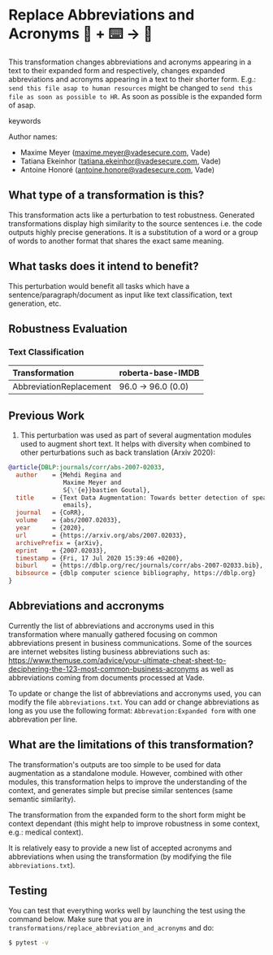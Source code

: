 # Replace Abbreviations and Acronyms 🦎  + ⌨️ → 🐍
This transformation changes abbreviations and acronyms appearing in a text to their expanded form and respectively, 
changes expanded abbreviations and acronyms appearing in a text to their shorter form.
E.g.: `send this file asap to human resources` might be changed to `send this file as soon as possible to HR`. As soon as possible is the expanded form of asap.

keywords

Author names:
- Maxime Meyer (maxime.meyer@vadesecure.com, Vade)
- Tatiana Ekeinhor (tatiana.ekeinhor@vadesecure.com, Vade)
- Antoine Honoré (antoine.honore@vadesecure.com, Vade)

## What type of a transformation is this?
This transformation acts like a perturbation to test robustness. Generated transformations display high similarity to the 
source sentences i.e. the code outputs highly precise generations. It is a substitution of a word or a group of words to another format that shares the exact same meaning. 

## What tasks does it intend to benefit?
This perturbation would benefit all tasks which have a sentence/paragraph/document as input like text classification, 
text generation, etc. 

## Robustness Evaluation

### Text Classification

| Transformation                   | roberta-base-IMDB   |
|:---------------------------------|:--------------------|
| AbbreviationReplacement          | 96.0 -> 96.0 (0.0)  |

## Previous Work
1) This perturbation was used as part of several augmentation modules used to augment short text. It helps with diversity when combined to other perturbations such as back translation (Arxiv 2020):
```bibtex
@article{DBLP:journals/corr/abs-2007-02033,
  author    = {Mehdi Regina and
               Maxime Meyer and
               S{\'{e}}bastien Goutal},
  title     = {Text Data Augmentation: Towards better detection of spear-phishing
               emails},
  journal   = {CoRR},
  volume    = {abs/2007.02033},
  year      = {2020},
  url       = {https://arxiv.org/abs/2007.02033},
  archivePrefix = {arXiv},
  eprint    = {2007.02033},
  timestamp = {Fri, 17 Jul 2020 15:39:46 +0200},
  biburl    = {https://dblp.org/rec/journals/corr/abs-2007-02033.bib},
  bibsource = {dblp computer science bibliography, https://dblp.org}
}
```

## Abbreviations and accronyms

Currently the list of abbreviations and accronyms used in this transformation where manually gathered focusing on common abbreviations present in business communications. 
Some of the sources are internet websites listing business abbreviations such as: https://www.themuse.com/advice/your-ultimate-cheat-sheet-to-deciphering-the-123-most-common-business-acronyms as well as abbreviations coming from documents processed at Vade.

To update or change the list of abbreviations and accronyms used, you can modify the file `abbreviations.txt`.
You can add or change abbreviations as long as you use the following format:
`Abbrevation:Expanded form` with one abbrevation per line.

## What are the limitations of this transformation?
The transformation's outputs are too simple to be used for data augmentation as a standalone module.
However, combined with other modules, this transformation helps to improve the understanding of the context, and generates simple but precise similar sentences (same semantic similarity).

The transformation from the expanded form to the short form might be context dependant 
(this might help to improve robustness in some context, e.g.: medical context).

It is relatively easy to provide a new list of accepted acronyms and abbreviations when using the transformation (by modifying the file `abbreviations.txt`).

## Testing
You can test that everything works well by launching the test using the command below.
Make sure that you are in `transformations/replace_abbreviation_and_acronyms` and do:
```bash
$ pytest -v
```